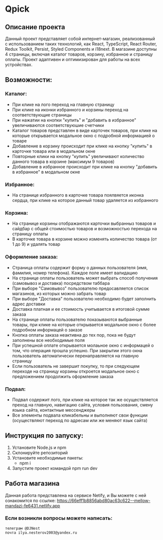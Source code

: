 # Qpick 

## Описание проекта

Данный проект представляет собой интернет-магазин, реализованный с использованием таких технологий, как React, TypeScript, React Router, Redux Toolkit, Persist, Styled Components и i18next. В магазине доступны 4 страницы, включая каталог товаров, корзину, избранное и страницу оплаты. Проект адаптивен и оптимизирован для работы на всех устройствах.

## Возможности:
  ### Каталог:
  - При клике на лого переход на главную страницу
  - При клике на иконки избранного и корзины переход на соответствующие страницы
  - При нажатии на кнопки "купить" и "добавить в избранное" увеличиваются соответствуюшие счетчики
  - Каталог товаров представлен в виде карточек товаров, при клике на которые открывается модальное окно с подробной информацией о товаре
  - Добавление в корзину происходит при клике на кнопку "купить" в карточке товара или в модальном окне
  - Повторные клики на кнопку "купить" увеличивают количество данного товара в корзине (максимум 9 товаров)
  - Добавление в избранное происходит при клике на кнопку "добавить в избранное" в модальном окне
  ### Избранное:
  - На странице избранного в карточке товара поялвяется иконка сердца, при клике на которое данный товар удаляется из избранного  
  ### Корзина: 
  - На странице корзины отображаются карточки выбранныз товаров и сайдбар с общей стоимостью товаров и возможностью перехода на страницу оплаты
  - В карточке товара в корзине можно изменять количество товара (от 1 до 9) и удалять товар
  ### Оформление заказа:
  - Страница оплаты содержит форму о данных пользователя (имя, фамилия, номер телефона). Каждое поле имеет валидацию
  - На странице оплаты пользователь может выбрать способ получения (самовывоз и доставка) посредством таббара
  - При выборе "Самовывоз" пользователю предосавляется список магазинов, из которых можно забрать товар
  - При выборе "Доставка" пользователю необходимо будет заполнить адрес доставки
  - Доставка платная и ее стоимость учитывается в итоговой сумме заказа
  - На странице оплаты пользователю показываются выбранные товары, при клике на которые открывается модальное окно с более подробном информацей о заказе
  - Кнопка оплаты заказа неактивна до тех пор, пока не будут заполнены все необходимые поля
  - При успешной оплате открывается молаьное окно с информацей о том, что операция прошла успешно. При закрытии этого окна пользователь автоматически перенаправляется на главную страницу
  - Если пользователь не завершит покупку, то при следующем переходе на страницу корзины откроется модальное окно с предложением продолжить оформление заказа
  ### Подвал:
  - Подвал содержит лого, при клике на которое так же осуществляется преход на главную, навигацию сайта, условия пользования, смену языка сайта, контактные мессенджеры
  - Все элементы подвала кликабельны и выполняют свои функции (осуществляют переход по адресам или же меняют язык сайта)

## Инструкция по запуску:
1. Установите Node.js и npm
2. Склонируйте репозиторий
3. Установите необходимые пакеты:
    - npm i
4. Запустите проект командой npm run dev

## Работа магазина

Данная работа представлена на сервисе Netify, и Вы можете с ней ознакомится по ссылке: https://66eff1b8856abd80ac63c622--mellow-mandazi-fe6431.netlify.app

### Если возникли вопросы можете написать:
    телеграм @DJNest 
    почта ilya.nesterov2003@yandex.ru
